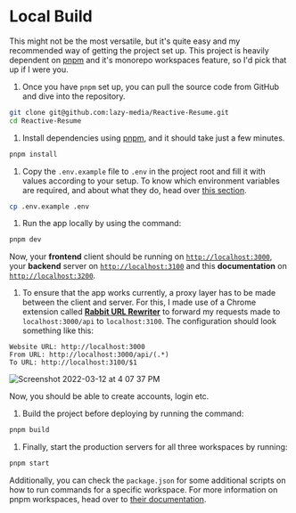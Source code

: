 # Local Build

This might not be the most versatile, but it's quite easy and my recommended way of getting the project set up. This project is heavily dependent on [pnpm](https://pnpm.io) and it's monorepo workspaces feature, so I'd pick that up if I were you.

1. Once you have `pnpm` set up, you can pull the source code from GitHub and dive into the repository.

```bash
git clone git@github.com:lazy-media/Reactive-Resume.git
cd Reactive-Resume
```

1. Install dependencies using [pnpm](https://pnpm.io/), and it should take just a few minutes.

```bash
pnpm install
```

1. Copy the `.env.example` file to `.env` in the project root and fill it with values according to your setup. To know which environment variables are required, and about what they do, head over [this section](https://docs.rxresume.org/source-code/environment-variables).

```bash
cp .env.example .env
```

1. Run the app locally by using the command:

```bash
pnpm dev
```

Now, your **frontend** client should be running on [`http://localhost:3000`](http://localhost:3000), your **backend** server on [`http://localhost:3100`](http://localhost:3100) and this **documentation** on [`http://localhost:3200`](http://localhost:3200).

1. To ensure that the app works currently, a proxy layer has to be made between the client and server. For this, I made use of a Chrome extension called [**Rabbit URL Rewriter**](https://chrome.google.com/webstore/detail/rabbit-url-rewriter/kcbmcmeblpkcndhfhkclggekfblookii?hl=en) to forward my requests made to `localhost:3000/api` to `localhost:3100`. The configuration should look something like this:

```
Website URL: http://localhost:3000
From URL: http://localhost:3000/api/(.*)
To URL: http://localhost:3100/$1
```

![Screenshot 2022-03-12 at 4 07 37 PM](https://user-images.githubusercontent.com/1134738/158023473-d415e696-f027-4bc7-af02-648c4a99b147.png)

Now, you should be able to create accounts, login etc.

1. Build the project before deploying by running the command:

```bash
pnpm build
```

1. Finally, start the production servers for all three workspaces by running:

```bash
pnpm start
```

Additionally, you can check the `package.json` for some additional scripts on how to run commands for a specific workspace. For more information on pnpm workspaces, head over to [their documentation](https://pnpm.io/workspaces).
